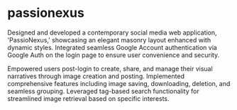 # passionexus

Designed and developed a contemporary social media web application, 'PassioNexus,' 
showcasing an elegant masonry layout enhanced with dynamic styles. Integrated seamless Google Account authentication 
via Google Auth on the login page to ensure user convenience and security.

Empowered users post-login to create, share, and manage their visual narratives through image creation and posting. 
Implemented comprehensive features including image saving, downloading, deletion, and seamless grouping. Leveraged 
tag-based search functionality for streamlined image retrieval based on specific interests.
